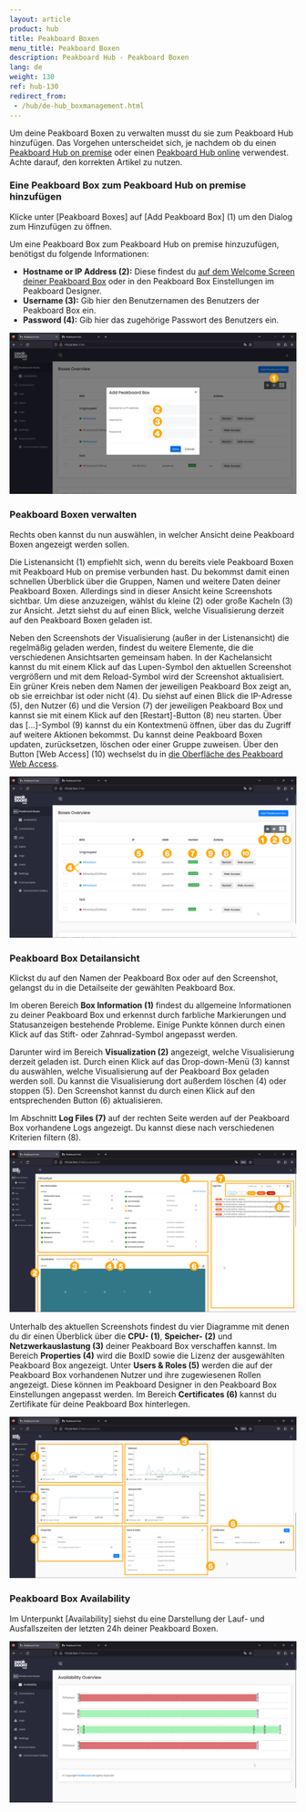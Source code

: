 ```yaml
---
layout: article
product: hub
title: Peakboard Boxen
menu_title: Peakboard Boxen
description: Peakboard Hub - Peakboard Boxen
lang: de
weight: 130
ref: hub-130
redirect_from:
 - /hub/de-hub_boxmanagement.html
---
```


Um deine Peakboard Boxen zu verwalten musst du sie zum Peakboard Hub hinzufügen.
Das Vorgehen unterscheidet sich, je nachdem ob du einen [Peakboard Hub on premise](/hub/Peakboard_Hub_on_premise/de-hub_boxmanagement.html) oder einen [Peakboard Hub online](/hub/Peakboard_Hub_online/de-hub-online_boxmanagement.html) verwendest.
Achte darauf, den korrekten Artikel zu nutzen.

### Eine Peakboard Box zum Peakboard Hub on premise hinzufügen

Klicke unter [Peakboard Boxes] auf [Add Peakboard Box] (1) um den Dialog zum Hinzufügen zu öffnen.

Um eine Peakboard Box zum Peakboard Hub on premise hinzuzufügen, benötigst du folgende Informationen:

* **Hostname or IP Address (2):** Diese findest du [auf dem Welcome Screen deiner Peakboard Box](/get_started/de-peakboard-box.html) oder in den Peakboard Box Einstellungen im Peakboard Designer.
* **Username (3):** Gib hier den Benutzernamen des Benutzers der Peakboard Box ein.
* **Password (4):** Gib hier das zugehörige Passwort des Benutzers ein.

![Peakboard Box hinzufügen](/assets/images/hub/de_hub_boxes-01.png)

### Peakboard Boxen verwalten

Rechts oben kannst du nun auswählen, in welcher Ansicht deine Peakboard Boxen angezeigt werden sollen.

Die Listenansicht (1) empfiehlt sich, wenn du bereits viele Peakboard Boxen mit Peakboard Hub on premise verbunden hast.
Du bekommst damit einen schnellen Überblick über die Gruppen, Namen und weitere Daten deiner Peakboard Boxen. Allerdings sind in dieser Ansicht keine Screenshots sichtbar.
Um diese anzuzeigen, wählst du kleine (2) oder große Kacheln (3) zur Ansicht. Jetzt siehst du auf einen Blick, welche Visualisierung derzeit auf den Peakboard Boxen geladen ist.

Neben den Screenshots der Visualisierung (außer in der Listenansicht) die regelmäßig geladen werden, findest du weitere Elemente, die die verschiedenen Ansichtsarten gemeinsam haben. In der Kachelansicht kannst du mit einem Klick auf das Lupen-Symbol den aktuellen Screenshot vergrößern und mit dem Reload-Symbol wird der Screenshot aktualisiert.
Ein grüner Kreis neben dem Namen der jeweiligen Peakboard Box zeigt an, ob sie erreichbar ist oder nicht (4). Du siehst auf einen Blick die IP-Adresse (5), den Nutzer (6) und die Version (7) der jeweiligen Peakboard Box und kannst sie mit einem Klick auf den [Restart]-Button (8) neu starten.  Über das [...]-Symbol (9) kannst du ein Kontextmenü öffnen, über das du Zugriff auf weitere Aktionen bekommst. Du kannst deine Peakboard Boxen updaten, zurücksetzen, löschen oder einer Gruppe zuweisen. Über den Button [Web Access] (10) wechselst du in [die Oberfläche des Peakboard Web Access](/administration/de-web-access.html).

![Peakboard Boxen verwalten](/assets/images/hub/de_hub_boxes-02.png)

### Peakboard Box Detailansicht

Klickst du auf den Namen der Peakboard Box oder auf den Screenshot, gelangst du in die Detailseite der gewählten Peakboard Box.

Im oberen Bereich **Box Information (1)** findest du allgemeine Informationen zu deiner Peakboard Box und erkennst durch farbliche Markierungen und Statusanzeigen bestehende Probleme. Einige Punkte können durch einen Klick auf das Stift- oder Zahnrad-Symbol angepasst werden.

Darunter wird im Bereich **Visualization (2)** angezeigt, welche Visualisierung derzeit geladen ist.
Durch einen Klick auf das Drop-down-Menü (3) kannst du auswählen, welche Visualisierung auf der Peakboard Box geladen werden soll. Du kannst die Visualisierung dort außerdem löschen (4) oder stoppen (5). Den Screenshot kannst du durch einen Klick auf den entsprechenden Button (6) aktualisieren.

Im Abschnitt **Log Files (7)** auf der rechten Seite werden auf der Peakboard Box vorhandene Logs angezeigt. Du kannst diese nach verschiedenen Kriterien filtern (8).

![Detailansicht 01](/assets/images/hub/de_hub_boxes-03.png)

Unterhalb des aktuellen Screenshots findest du vier Diagramme mit denen du dir einen Überblick über die **CPU- (1)**, **Speicher- (2)** und **Netzwerkauslastung (3)** deiner Peakboard Box verschaffen kannst.
Im Bereich **Properties (4)** wird die BoxID sowie die Lizenz der ausgewählten Peakboard Box angezeigt. Unter **Users & Roles (5)** werden die auf der Peakboard Box vorhandenen Nutzer und ihre zugewiesenen Rollen angezeigt. Diese können im Peakboard Designer in den Peakboard Box Einstellungen angepasst werden. Im Bereich **Certificates (6)**  kannst du Zertifikate für deine Peakboard Box hinterlegen.

![Detailansicht 02](/assets/images/hub/de_hub_boxes-04.png)

### Peakboard Box Availability

Im Unterpunkt [Availability] siehst du eine Darstellung der Lauf- und Ausfallszeiten der letzten 24h deiner Peakboard Boxen.

![Availability](/assets/images/hub/de_hub_boxes-05.png)
